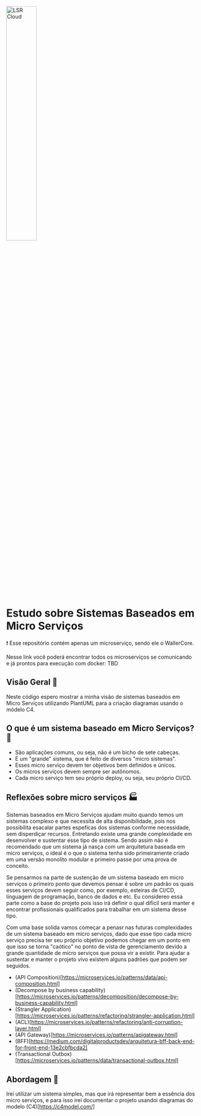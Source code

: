 <img alt="LSR Cloud" width="40%" src="https://lucianoromao.com.br/lsr.png">

# Estudo sobre Sistemas Baseados em Micro Serviços

:heavy_exclamation_mark:
Esse repositório contém apenas um microserviço, sendo ele o WallerCore.

Nesse link você poderá encontrar todos os microserviços se comunicando e já prontos para execução com docker: TBD


## Visão Geral 🔎
Neste código espero mostrar a minha visão de sistemas baseados em Micro Serviços utilizando PlantUML para a criação diagramas usando o módelo C4.

## O que é um sistema baseado em Micro Serviços? :thinking:
 * São aplicações comuns, ou seja, não é um bicho de sete cabeças.
 * É um "grande" sistema, que é feito de diversos "micro sistemas".
 * Esses micro serviço devem ter objetivos bem definidos e únicos.
 * Os micros serviços devem sempre ser autônomos.
 * Cada micro serviço tem seu próprio deploy, ou seja, seu próprio CI/CD.

## Reflexões sobre micro serviços :factory:
Sistemas baseados em Micro Serviços ajudam muito quando temos um sistemas complexo e que necessita de alta disponibilidade, pois nos possibilita esacalar partes espefícas dos sistemas conforme necessidade, sem disperdiçar recursos. Entretando existe uma grande complexidade em desenvolver e sustentar esse tipo de sistema. Sendo assim não é recomendado que um sistema já nasça com um arquitetura baseada em micro serviços, o ideal é o que o sistema tenha sido primeiramente criado em uma versão monolito modular e primeiro passe por uma prova de conceito.
    
Se pensarmos na parte de sustenção de um sistema baseado em micro serviços o primeiro ponto que devemos pensar é sobre um padrão os quais esses serviços devem seguir como, por exemplo, esteiras de CI/CD, linguagem de programação, banco de dados e etc. Eu considereo essa parte como a base do projeto pois isso irá definir o qual dificil será manter e encontrar profissionais qualificados para trabalhar em um sistema desse tipo.

Com uma base solida vamos começar a penasr nas futuras complexidades de um sistema baseado em micro serviços, dado que esse tipo cada micro serviço precisa ter seu próprio objetivo podemos chegar em um ponto em que isso se torna "caótico" no ponto de vista de gerenciamento devido a grande quantidade de micro serviços que possa vir a existir. Para ajudar a sustentar e manter o projeto vivo existem alguns padrões que podem ser seguidos.

 * (API Composition)[https://microservices.io/patterns/data/api-composition.html]
 * (Decompose by business capability)[https://microservices.io/patterns/decomposition/decompose-by-business-capability.html]
 * (Strangler Application)[https://microservices.io/patterns/refactoring/strangler-application.html]
 * (ACL)[https://microservices.io/patterns/refactoring/anti-corruption-layer.html]
 * (API Gateway)[https://microservices.io/patterns/apigateway.html]
 * (BFF)[https://medium.com/digitalproductsdev/arquitetura-bff-back-end-for-front-end-13e2cbfbcda2]
 * (Transactional Outbox)[https://microservices.io/patterns/data/transactional-outbox.html]

## Abordagem :construction_worker:
Irei utilizar um sistema simples, mas que irá representar bem a essência dos micro serviços, e para isso irei documentar o projeto usandoi diagramas do modelo (C4)[https://c4model.com/]
